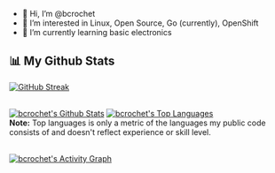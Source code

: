 - 👋 Hi, I’m @bcrochet
- 👀 I’m interested in Linux, Open Source, Go (currently), OpenShift
- 🌱 I’m currently learning basic electronics
<!---
- 💞️ I’m looking to collaborate on ...
- 📫 How to reach me ...
--->

<!---
bcrochet/bcrochet is a ✨ special ✨ repository because its `README.md` (this file) appears on your GitHub profile.
You can click the Preview link to take a look at your changes.
--->

## 📊 My Github Stats

[![GitHub Streak](https://github-readme-streak-stats.herokuapp.com/?user=bcrochet)](https://git.io/streak-stats)

  <br/>
    <a href="https://github.com/SubhamRaoniar28/github-readme-stats"><img alt="bcrochet's Github Stats" src="https://github-readme-stats.vercel.app/api?username=bcrochet&show_icons=true&count_private=true&theme=react&hide_border=true&bg_color=0D1117" /></a>
  <a href="https://github.com/SubhamRaoniar28/github-readme-stats"><img alt="bcrochet's Top Languages" src="https://github-readme-stats.vercel.app/api/top-langs/?username=bcrochet&langs_count=8&count_private=true&layout=compact&theme=react&hide_border=true&bg_color=0D1117" /></a>
  <br/>
  <b>Note:</b> Top languages is only a metric of the languages my public code consists of and doesn't reflect experience or skill level.

<br/>
<br/>

<a href="https://github.com/SubhamRaoniar28/github-readme-activity-graph"><img alt="bcrochet's Activity Graph" src="https://activity-graph.herokuapp.com/graph?username=bcrochet&bg_color=0D1117&color=5BCDEC&line=5BCDEC&point=FFFFFF&hide_border=true" /></a>

<br/>
<br/>


